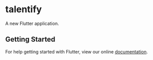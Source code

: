 # talentify

A new Flutter application.

## Getting Started

For help getting started with Flutter, view our online
[documentation](https://flutter.io/).
